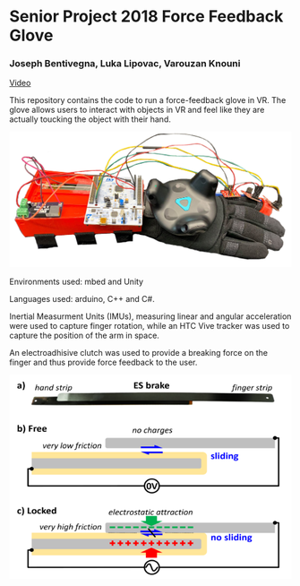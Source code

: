 # Senior Project 2018 Force Feedback Glove
### Joseph Bentivegna, Luka Lipovac, Varouzan Knouni

[Video](https://drive.google.com/open?id=1oJltmOO-UB1DehddytFT_h8j1W43tGK_)

This repository contains the code to run a force-feedback glove in VR. The glove allows users to interact with objects in VR and feel like they are actually toucking the object with their hand.

<p align="center">
  <img src="https://github.com/varouzan/Senior-Project-2018-Force-Feedback-Glove/blob/master/unnamed.png">
</p>


Environments used: mbed and Unity

Languages used: arduino, C++ and C#. 

Inertial Measurment Units (IMUs), measuring linear and angular acceleration were used to capture finger rotation, while an HTC Vive tracker was used to capture the position of the arm in space.

An electroadhisive clutch was used to provide a breaking force on the finger and thus provide force feedback to the user.


<p align="center">
  <img src="https://github.com/varouzan/Senior-Project-2018-Force-Feedback-Glove/blob/master/clutch_diagram.png">
</p>
